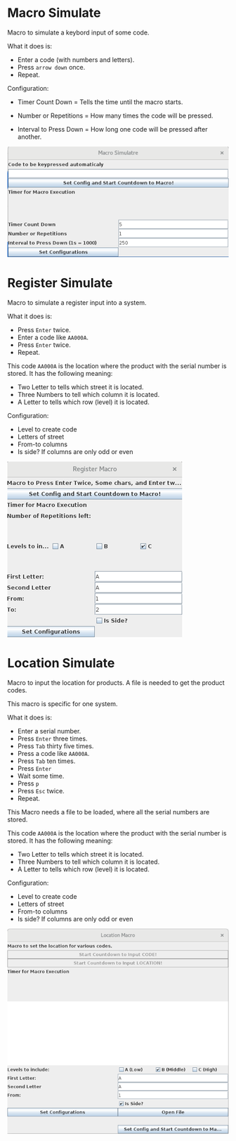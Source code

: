 # Macro Simulate

Macro to simulate a keybord input of some code.

What it does is:

 - Enter a code (with numbers and letters).
 - Press `arrow down` once.
 - Repeat.

Configuration:
 - Timer Count Down = Tells the time until the macro starts.
 - Number or Repetitions = How many times the code will be pressed.

 - Interval to Press Down = How long one code will be pressed after
another.

![Macro Simulate Image](images/MacroSimulate.png)

# Register Simulate

Macro to simulate a register input into a system. 

What it does is:

 - Press `Enter` twice.
 - Enter a code like `AA000A`.
 - Press `Enter` twice.
 - Repeat.

This code `AA000A` is the location where the product with the serial
number is stored. It has the following meaning:

 - Two Letter to tells which street it is located.
 - Three Numbers to tell which column it is located.
 - A Letter to tells which row (level) it is located.
 
Configuration:
 - Level to create code
 - Letters of street
 - From-to columns
 - Is side? If columns are only odd or even

![Register Image](images/RegisterMacro.png)

# Location Simulate

Macro to input the location for products. A file is needed to get the
product codes.

This macro is specific for one system.

What it does is:

 - Enter a serial number.
 - Press `Enter` three times.
 - Press `Tab` thirty five times.
 - Press a code like `AA000A`.
 - Press `Tab` ten times.
 - Press `Enter`
 - Wait some time.
 - Press `p`
 - Press `Esc` twice.
 - Repeat.

This Macro needs a file to be loaded, where all the serial numbers are
stored.

This code `AA000A` is the location where the product with the serial
number is stored. It has the following meaning:

 - Two Letter to tells which street it is located.
 - Three Numbers to tell which column it is located.
 - A Letter to tells which row (level) it is located.
 
Configuration:
 - Level to create code
 - Letters of street
 - From-to columns
 - Is side? If columns are only odd or even

![Lacation Simulate Image](images/LocationMacro.png)
